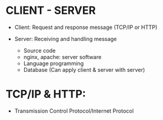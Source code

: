 # CLIENT - SERVER

- Client: Request and response message (TCP/IP or HTTP)
- Server: Receiving and handling message

  - Source code
  - nginx, apache: server software
  - Language programming
  - Database (Can apply client & server with server)

# TCP/IP & HTTP:

- Transmission Control Protocol/Internet Protocol
